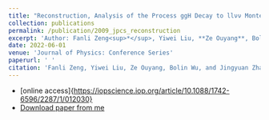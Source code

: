 ```yaml
---
title: "Reconstruction, Analysis of the Process ggH Decay to llνν Monte Carlo with MH=125 GeV and Introduction of the Physical Background"
collection: publications
permalink: /publication/2009_jpcs_reconstruction
excerpt: 'Author: Fanli Zeng<sup>*</sup>, Yiwei Liu, **Ze Ouyang**, Bolin Wu, and Jingyuan Zhang.'
date: 2022-06-01
venue: 'Journal of Physics: Conference Series'  
paperurl: ' '
citation: 'Fanli Zeng, Yiwei Liu, Ze Ouyang, Bolin Wu, and Jingyuan Zhang. (2022). &quot; <i>Journal of Physics: Conference Series</i>. 2287(012030).'
---
```


* [online access]{https://iopscience.iop.org/article/10.1088/1742-6596/2287/1/012030}  
* [Download paper from me](http://ze-ouyang.github.io/files/2009_jpcs_reconstruction.pdf)  
